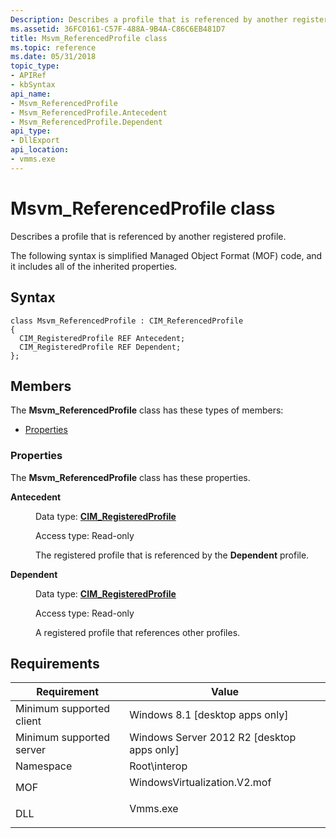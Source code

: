```yaml
---
Description: Describes a profile that is referenced by another registered profile.
ms.assetid: 36FC0161-C57F-488A-9B4A-C86C6EB481D7
title: Msvm_ReferencedProfile class
ms.topic: reference
ms.date: 05/31/2018
topic_type: 
- APIRef
- kbSyntax
api_name: 
- Msvm_ReferencedProfile
- Msvm_ReferencedProfile.Antecedent
- Msvm_ReferencedProfile.Dependent
api_type: 
- DllExport
api_location: 
- vmms.exe
---
```


# Msvm\_ReferencedProfile class

Describes a profile that is referenced by another registered profile.

The following syntax is simplified Managed Object Format (MOF) code, and it includes all of the inherited properties.

## Syntax

``` syntax
class Msvm_ReferencedProfile : CIM_ReferencedProfile
{
  CIM_RegisteredProfile REF Antecedent;
  CIM_RegisteredProfile REF Dependent;
};
```

## Members

The **Msvm\_ReferencedProfile** class has these types of members:

-   [Properties](#properties)

### Properties

The **Msvm\_ReferencedProfile** class has these properties.

<dl> <dt>

**Antecedent**
</dt> <dd> <dl> <dt>

Data type: **[**CIM\_RegisteredProfile**](/previous-versions//ee309375(v=vs.85))**
</dt> <dt>

Access type: Read-only
</dt> </dl>

The registered profile that is referenced by the **Dependent** profile.

</dd> <dt>

**Dependent**
</dt> <dd> <dl> <dt>

Data type: **[**CIM\_RegisteredProfile**](/previous-versions//ee309375(v=vs.85))**
</dt> <dt>

Access type: Read-only
</dt> </dl>

A registered profile that references other profiles.

</dd> </dl>

## Requirements



| Requirement | Value |
|-------------------------------------|---------------------------------------------------------------------------------------------------------|
| Minimum supported client<br/> | Windows 8.1 \[desktop apps only\]<br/>                                                            |
| Minimum supported server<br/> | Windows Server 2012 R2 \[desktop apps only\]<br/>                                                 |
| Namespace<br/>                | Root\\interop<br/>                                                                                |
| MOF<br/>                      | <dl> <dt>WindowsVirtualization.V2.mof</dt> </dl> |
| DLL<br/>                      | <dl> <dt>Vmms.exe</dt> </dl>                     |



 

